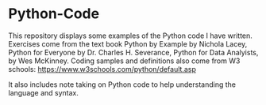 # Python-Code
This repository displays some examples of the Python code I have written. 
Exercises come from the text book Python by Example by Nichola Lacey, Python for Everyone by Dr. Charles H. Severance, Python for Data Analyists, by Wes McKinney.
Coding samples and definitions also come from W3 schools: https://www.w3schools.com/python/default.asp 

It also includes note taking on Python code to help understanding the language and syntax.
